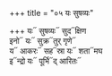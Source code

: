 +++
title = "०५ यः सुषव्यः"

+++
यः᳓ सुषव्यः᳓ सुद᳓क्षिण  
इनो᳓ यः᳓ सुक्र᳓तुर् गृणे᳓  
य᳓ आकरः᳓ सह᳓स्रा यः᳓ शता᳓मघ  
इ᳓न्द्रो यः᳓ पूर्भि᳓द् आरितः᳓